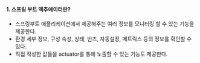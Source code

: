 #### 1. 스프링 부트 액추에이터란? ####
- 스프링부트 애플리케이션에서 제공해주는 여러 정보를 모니터링 할 수 있는 기능을 제공한다.
- 환경 세부 정보, 구성 속성, 상태, 빈즈, 자동설정, 메트릭스 등의 정보를 확인할 수 있다.
- 직접 작성한 값들을 actuator를 통해 노출할 수 있는 기능도 제공한다.
